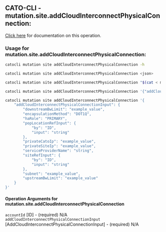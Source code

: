 
## CATO-CLI - mutation.site.addCloudInterconnectPhysicalConnection:
[Click here](https://api.catonetworks.com/documentation/#mutation-mutation.site.addCloudInterconnectPhysicalConnection) for documentation on this operation.

### Usage for mutation.site.addCloudInterconnectPhysicalConnection:

```bash
catocli mutation site addCloudInterconnectPhysicalConnection -h

catocli mutation site addCloudInterconnectPhysicalConnection <json>

catocli mutation site addCloudInterconnectPhysicalConnection "$(cat < mutation.site.addCloudInterconnectPhysicalConnection.json)"

catocli mutation site addCloudInterconnectPhysicalConnection '{"addCloudInterconnectPhysicalConnectionInput":{"downstreamBwLimit":"example_value","encapsulationMethod":"DOT1Q","haRole":"PRIMARY","popLocationRefInput":{"by":"ID","input":"string"},"privateCatoIp":"example_value","privateSiteIp":"example_value","serviceProviderName":"string","siteRefInput":{"by":"ID","input":"string"},"subnet":"example_value","upstreamBwLimit":"example_value"}}'

catocli mutation site addCloudInterconnectPhysicalConnection '{
    "addCloudInterconnectPhysicalConnectionInput": {
        "downstreamBwLimit": "example_value",
        "encapsulationMethod": "DOT1Q",
        "haRole": "PRIMARY",
        "popLocationRefInput": {
            "by": "ID",
            "input": "string"
        },
        "privateCatoIp": "example_value",
        "privateSiteIp": "example_value",
        "serviceProviderName": "string",
        "siteRefInput": {
            "by": "ID",
            "input": "string"
        },
        "subnet": "example_value",
        "upstreamBwLimit": "example_value"
    }
}'
```

#### Operation Arguments for mutation.site.addCloudInterconnectPhysicalConnection ####

`accountId` [ID] - (required) N/A    
`addCloudInterconnectPhysicalConnectionInput` [AddCloudInterconnectPhysicalConnectionInput] - (required) N/A    
